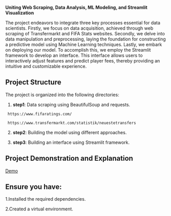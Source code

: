  **Uniting Web Scraping, Data Analysis, ML Modeling, and Streamlit Visualization**

The project endeavors to integrate three key processes essential for data scientists. Firstly, we focus on data acquisition, achieved through web scraping of Transfermarkt and FIFA Stats websites. Secondly, we delve into data manipulation and preprocessing, laying the foundation for constructing a predictive model using Machine Learning techniques. Lastly, we embark on deploying our model. To accomplish this, we employ the Streamlit framework to develop an interface. This interface allows users to interactively adjust features and predict player fees, thereby providing an intuitive and customizable experience.

## Project Structure

The project is organized into the following directories:

   1. **step1**: Data scraping using BeautifulSoup and requests.

     https://www.fifaratings.com/
     
     https://www.transfermarkt.com/statistik/neuestetransfers
     
     
   2. **step2**: Building the model using different approaches.
      
   3. **step3**: Building an interface using Streamlit framework.



## Project Demonstration and Explanation

[Demo](https://drive.google.com/drive/folders/1GaEaL5FcIDnKLFAjXfP5KcYzHhOQi2np?usp=sharing)


## Ensure you have:

   1.Installed the required dependencies.

   
   2.Created a virtual environment.

